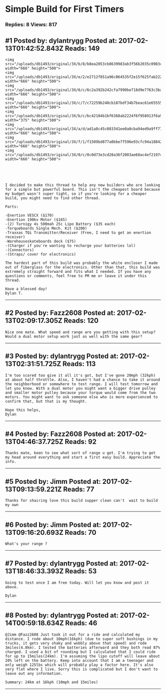 # Simple Build for First Timers

### Replies: 8 Views: 817

## \#1 Posted by: dylantrygg Posted at: 2017-02-13T01:42:52.843Z Reads: 149

```
<img src="/uploads/db1493/original/3X/b/8/b8ea2053cb8639983ab3f56b2035c0983c6c6c53.JPG" width="666" height="500">
<img src="/uploads/db1493/original/3X/e/2/e2712f851a96c064535f2e15f625fab222908ac8.jpg" width="666" height="500">
<img src="/uploads/db1493/original/3X/6/c/6c2a392b242cfa7990be718d9e7763c3ba14d2b0.jpg" width="666" height="500">
<img src="/uploads/db1493/original/3X/c/7/c72259b248cb187bdf34b7beac61e65555d974bd.jpg" width="666" height="500">
<img src="/uploads/db1493/original/3X/b/c/bc42104b1bf6368ab2224f6f958913f6a9144fac.JPG" width="375" height="500">
<img src="/uploads/db1493/original/3X/a/d/ad1a8c45c083341ee0a0cba94ed9a9ff77ed2d1e.jpg" width="666" height="500">
<img src="/uploads/db1493/original/3X/f/1/f1509bd877a0bbe7f596e93cfc94a188426357d1.jpg" width="666" height="500">
<img src="/uploads/db1493/original/3X/0/c/0c0d73e3cd28a36f2003ae68ac4ef21974b85f24.jpg" width="666" height="500">





I decided to make this thread to help any new builders who are looking for a simple but powerful board. This isn't the cheapest board because my budget wasn't super tight, so if you're looking for a cheaper build, you might need to find other thread.

Parts:

-Enertion VESCX ($170)
-Enertion 190kv Motor ($165)
-(2) Turnigy 4s 500mah 25c Lipo Battery ($35 each)
-Torqueboards Single Mech. Kit ($200)
-Traxxas TQi Transmitter/Receiver (Free, I need to get an enertion receiver)
-Warehouseskateboards deck ($75)
-(Charger if you're wanting to recharge your batteries lol)
-(Connectors)
-(Straps/ cover for electronics)

The hardest part of this build was probably the white encloser I made out of fiberglass for the electronics. Other than that, this build was extremely straight forward and fits what I needed. If you have any questions or comments, feel free to PM me or leave it under this thread. 

Have a blessed day!
Dylan T.
```

---
## \#2 Posted by: Fazz2608 Posted at: 2017-02-13T02:09:17.305Z Reads: 120

```
Nice one mate. What speed and range are you getting with this setup? Would a dual motor setup work just as well with the same gear?
```

---
## \#3 Posted by: dylantrygg Posted at: 2017-02-13T02:31:51.725Z Reads: 113

```
I'm too scared too give it all it's got, but I've gone 20mph (32kph) at about half throttle. Also, I haven't had a chance to take it around the neighborhood or somewhere to test range. I will test tomorrow and let you know. With a dual motor you might want a bigger drive pulley and smaller motor pulley because your torque would come from the two motors. You might want to ask someone else who is more experienced to confirm that, but that is my thought.

Hope this helps,
Dylan
```

---
## \#4 Posted by: Fazz2608 Posted at: 2017-02-13T04:46:37.725Z Reads: 92

```
Thanks mate, keen to see what sort of range u get. I'm trying to get my head around everything and start a first easy build. Appreciate the info.
```

---
## \#5 Posted by: Jimm Posted at: 2017-02-13T09:13:59.221Z Reads: 77

```
Thanks for shairing love this build supper clean can't  wait to build my own
```

---
## \#6 Posted by: Jimm Posted at: 2017-02-13T09:16:20.693Z Reads: 70

```
What's your range ?
```

---
## \#7 Posted by: dylantrygg Posted at: 2017-02-13T18:46:33.393Z Reads: 53

```
Going to test once I am free today. Will let you know and post it above.

Dylan
```

---
## \#8 Posted by: dylantrygg Posted at: 2017-02-14T00:59:18.634Z Reads: 46

```
@Jimm @Fazz2608 Just took it out for a ride and calculated my distance. I rode about 10mph(16kph) (due to super soft bushings in my trucks, it gets very shaky and wobbly above that speed) and rode 3miles(4.8km). I tested the batteries afterward and they both read 87% charged. I used a bit of rounding but I calculated that I could ride for up to 15miles(24km). I'm assuming the lipo cutoff will leave about 20% left on the battery. Keep into account that I am a teenager and only weigh 125lbs which will probably play a factor here. It's also very flat where I live. Sorry this is complicated but I don't want to leave out any information. 

Summary: 24km at 16kph (10mph and 15miles)
```

---
